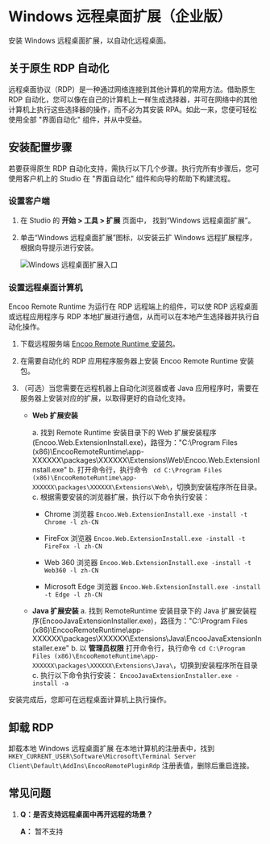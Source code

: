 # Windows 远程桌面扩展（企业版）

安装 Windows 远程桌面扩展，以自动化远程桌面。

## 关于原生 RDP 自动化

远程桌面协议（RDP）是一种通过网络连接到其他计算机的常用方法。借助原生 RDP 自动化，您可以像在自己的计算机上一样生成选择器，并可在网络中的其他计算机上执行这些选择器的操作，而不必为其安装 RPA。如此一来，您便可轻松使用全部 "界面自动化" 组件，并从中受益。

## 安装配置步骤

若要获得原生 RDP 自动化支持，需执行以下几个步骤。执行完所有步骤后，您可使用客户机上的 Studio 在 "界面自动化" 组件和向导的帮助下构建流程。

### 设置客户端

1. 在 Studio 的 **开始 > 工具 > 扩展** 页面中， 找到“Windows 远程桌面扩展”。
2. 单击“Windows 远程桌面扩展”图标，以安装云扩 Windows 远程扩展程序，根据向导提示进行安装。

    ![Windows 远程桌面扩展入口](https://docimages.blob.core.chinacloudapi.cn/images/Studio/windowsrdp20210324.png)

### 设置远程桌面计算机

Encoo Remote Runtime 为运行在 RDP 远程端上的组件，可以使 RDP 远程桌面或远程应用程序与 RDP 本地扩展进行通信，从而可以在本地产生选择器并执行自动化操作。

1. 下载远程服务端 [Encoo Remote Runtime 安装包](https://docimages.blob.core.chinacloudapi.cn/images/Studio/Encoo.RemoteRuntime.Setup.exe)。
2. 在需要自动化的 RDP 应用程序服务器上安装 Encoo Remote Runtime 安装包。
3. （可选）当您需要在远程机器上自动化浏览器或者 Java 应用程序时，需要在服务器上安装对应的扩展，以取得更好的自动化支持。

    - **Web 扩展安装**

      a. 找到 Remote Runtime 安装目录下的 Web 扩展安装程序(Encoo.Web.ExtensionInstall.exe)，路径为："C:\Program Files (x86)\EncooRemoteRuntime\app-XXXXXX\packages\XXXXXX\Extensions\Web\Encoo.Web.ExtensionInstall.exe"
      b. 打开命令行，执行命令 ` cd C:\Program Files (x86)\EncooRemoteRuntime\app-XXXXXX\packages\XXXXXX\Extensions\Web\`，切换到安装程序所在目录。
      c. 根据需要安装的浏览器扩展，执行以下命令执行安装：
       - Chrome 浏览器
           `Encoo.Web.ExtensionInstall.exe -install -t Chrome -l zh-CN`
       - FireFox 浏览器
            `Encoo.Web.ExtensionInstall.exe -install -t FireFox -l zh-CN`
       - Web 360 浏览器
            `Encoo.Web.ExtensionInstall.exe -install -t Web360 -l zh-CN`

       - Microsoft Edge 浏览器
            `Encoo.Web.ExtensionInstall.exe -install -t Edge -l zh-CN`

    - **Java 扩展安装**
      a. 找到 RemoteRuntime 安装目录下的 Java 扩展安装程序(EncooJavaExtensionInstaller.exe)，路径为："C:\Program Files (x86)\EncooRemoteRuntime\app-XXXXXX\packages\XXXXXX\Extensions\Java\EncooJavaExtensionInstaller.exe"
      b. 以 **管理员权限** 打开命令行，执行命令 `cd C:\Program Files (x86)\EncooRemoteRuntime\app-XXXXXX\packages\XXXXXX\Extensions\Java\`，切换到安装程序所在目录
      c. 执行以下命令执行安装：
        `EncooJavaExtensionInstaller.exe -install -a`

安装完成后，您即可在远程桌面计算机上执行操作。

## 卸载 RDP

卸载本地 Windows 远程桌面扩展
  在本地计算机的注册表中，找到 `HKEY_CURRENT_USER\Software\Microsoft\Terminal Server Client\Default\AddIns\EncooRemotePluginRdp` 注册表值，删除后重启连接。

## 常见问题

1. **Q：是否支持远程桌面中再开远程的场景？**

   **A：** 暂不支持
